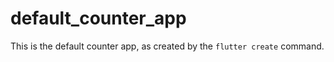 # default_counter_app

This is the default counter app, as created by the `flutter create` command.
